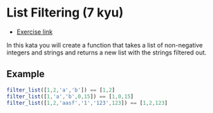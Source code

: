 # List Filtering (7 kyu)

- [Exercise link](https://www.codewars.com/kata/53dbd5315a3c69eed20002dd)

In this kata you will create a function that takes a list of non-negative integers and strings and returns a new list with the strings filtered out.

## Example

```javascript
filter_list([1,2,'a','b']) == [1,2]
filter_list([1,'a','b',0,15]) == [1,0,15]
filter_list([1,2,'aasf','1','123',123]) == [1,2,123]
```
